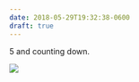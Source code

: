 ```yaml
---
date: 2018-05-29T19:32:38-0600
draft: true
---
```




5 and counting down.

![](/images/2018/58231bfaca.jpg)



